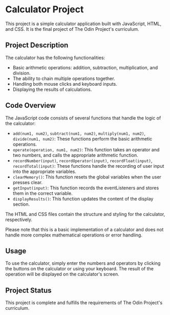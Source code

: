 # Calculator Project

This project is a simple calculator application built with JavaScript, HTML, and CSS. It is the final project of The Odin Project's curriculum.

## Project Description

The calculator has the following functionalities:

- Basic arithmetic operations: addition, subtraction, multiplication, and division.
- The ability to chain multiple operations together.
- Handling both mouse clicks and keyboard inputs.
- Displaying the results of calculations.

## Code Overview

The JavaScript code consists of several functions that handle the logic of the calculator:

- `add(num1, num2)`, `subtract(num1, num2)`, `multiply(num1, num2)`, `divide(num1, num2)`: These functions perform the basic arithmetic operations.
- `operate(operation, num1, num2)`: This function takes an operator and two numbers, and calls the appropriate arithmetic function.
- `recordNumber(input)`, `recordOperator(input)`, `recordFloat(input)`, `recordTotal(input)`: These functions handle the recording of user input into the appropriate variables.
- `clearMemory()`: This function resets the global variables when the user presses clear.
- `getInput(input)`: This function records the eventListeners and stores them in the correct variable.
- `displayResults()`: This function updates the content of the display section.

The HTML and CSS files contain the structure and styling for the calculator, respectively.

Please note that this is a basic implementation of a calculator and does not handle more complex mathematical operations or error handling.

## Usage

To use the calculator, simply enter the numbers and operators by clicking the buttons on the calculator or using your keyboard. The result of the operation will be displayed on the calculator's screen.

## Project Status

This project is complete and fulfills the requirements of The Odin Project's curriculum.
